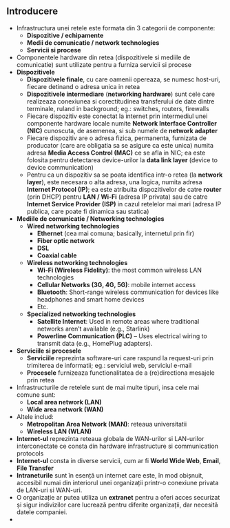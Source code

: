 ## Introducere
- Infrastructura unei retele este formata din 3 categorii de componente:
  - **Dispozitive / echipamente**
  - **Medii de comunicatie / network technologies**
  - **Servicii si procese**
- Componentele hardware din retea (dispozitivele si mediile de comunicatie) sunt utilizate pentru a furniza servicii si procese
- **Dispozitivele**
  - **Dispozitivele finale**, cu care oamenii opereaza, se numesc host-uri, fiecare detinand o adresa unica in retea
  - **Dispozitivele intermediare** (**networking hardware**) sunt cele care realizeaza conexiunea si corectitudinea transferului de date dintre terminale, ruland in background; eg.: switches, routers, firewalls
  - Fiecare dispozitiv este conectat la internet prin intermediul unei componente hardware locale numite **Network Interface Controller (NIC)** cunoscuta, de asemenea, si sub numele de **network adapter**
  - Fiecare dispozitiv are o adresa fizica, permanenta, furnizata de producator (care are obligatia sa se asigure ca este unica) numita adresa **Media Access Control (MAC)** ce se afla in NIC; ea este folosita pentru detectarea device-urilor la **data link layer** (device to device communication)
  - Pentru ca un dispozitiv sa se poata identifica intr-o retea (la **network layer**), este necesara o alta adresa, una logica, numita adresa **Internet Protocol (IP)**; ea este atribuita dispozitivelor de catre **router** (prin DHCP) pentru **LAN / Wi-Fi** (adresa IP privata) sau de catre **Internet Service Provider (ISP)** in cazul retelelor mai mari (adresa IP publica, care poate fi dinamica sau statica)
- **Mediile de comunicatie / Networking technologies**
  - **Wired networking technologies**
    - **Ethernet** (cea mai comuna; basically, internetul prin fir)
    - **Fiber optic network**
    - **DSL**
    - **Coaxial cable**
  - **Wireless networking technologies**
    - **Wi-Fi (Wireless Fidelity)**: the most common wireless LAN technologies
    - **Cellular Networks (3G, 4G, 5G)**: mobile internet access
    - **Bluetooth**: Short-range wireless communication for devices like headphones and smart home devices
    - Etc.
  - **Specialized networking technologies**
    - **Satellite Internet**: Used in remote areas where traditional networks aren’t available (e.g., Starlink)
    - **Powerline Communication (PLC)** – Uses electrical wiring to transmit data (e.g., HomePlug adapters).
- **Serviciile si procesele**
  - **Serviciile** reprezinta software-uri care raspund la request-uri prin trimiterea de informatii; eg.: serviciul web, serviciul e-mail
  - **Procesele** furnizeaza functionalitatea de a (re)directiona mesajele prin retea
- Infrastructurile de retelele sunt de mai multe tipuri, insa cele mai comune sunt:
  - **Local area network (LAN)**
  - **Wide area network (WAN)**
- Altele includ:
  - **Metropolitan Area Network (MAN)**: reteaua universitatii
  - **Wireless LAN (WLAN)**
- **Internet-ul** reprezinta reteaua globala de WAN-urilor si LAN-urilor interconectate ce consta din hardware infrastructure si communication protocols
- **Internet-ul** consta in diverse servicii, cum ar fi **World Wide Web**, **Email**, **File Transfer**
- **Intraneturile** sunt în esență un internet care este, în mod obișnuit, accesibil numai din interiorul unei organizații printr-o conexiune privata de LAN-uri si WAN-uri.
- O organizație ar putea utiliza un **extranet** pentru a oferi acces securizat și sigur indivizilor care lucrează pentru diferite organizații, dar necesită datele companiei.
- 